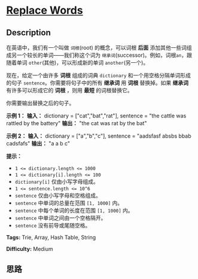 # [Replace Words][title]

## Description

在英语中，我们有一个叫做 `词根`(root) 的概念，可以词根 **后面** 添加其他一些词组成另一个较长的单词——我们称这个词为
`继承词`(successor)。例如，词根`an`，跟随着单词 `other`(其他)，可以形成新的单词 `another`(另一个)。

现在，给定一个由许多 **词根** 组成的词典 `dictionary` 和一个用空格分隔单词形成的句子 `sentence`。你需要将句子中的所有
**继承词** 用 **词根** 替换掉。如果 **继承词** 有许多可以形成它的 **词根** ，则用 **最短** 的词根替换它。

你需要输出替换之后的句子。



**示例 1：**
            **输入：** dictionary = ["cat","bat","rat"], sentence = "the cattle was rattled by the battery"    **输出：** "the cat was rat by the bat"    

**示例 2：**
            **输入：** dictionary = ["a","b","c"], sentence = "aadsfasf absbs bbab cadsfafs"    **输出：** "a a b c"    



**提示：**

  * `1 <= dictionary.length <= 1000`
  * `1 <= dictionary[i].length <= 100`
  * `dictionary[i]` 仅由小写字母组成。
  * `1 <= sentence.length <= 10^6`
  * `sentence` 仅由小写字母和空格组成。
  * `sentence` 中单词的总量在范围 `[1, 1000]` 内。
  * `sentence` 中每个单词的长度在范围 `[1, 1000]` 内。
  * `sentence` 中单词之间由一个空格隔开。
  * `sentence` 没有前导或尾随空格。




**Tags:** Trie, Array, Hash Table, String

**Difficulty:** Medium

## 思路

[title]: https://leetcode-cn.com/problems/replace-words
